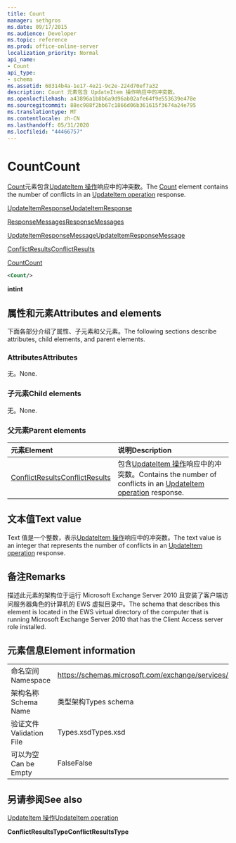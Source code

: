 ```yaml
---
title: Count
manager: sethgros
ms.date: 09/17/2015
ms.audience: Developer
ms.topic: reference
ms.prod: office-online-server
localization_priority: Normal
api_name:
- Count
api_type:
- schema
ms.assetid: 68314b4a-1e17-4e21-9c2e-224d70ef7a32
description: Count 元素包含 UpdateItem 操作响应中的冲突数。
ms.openlocfilehash: a43896a1b8b6a9d96ab02afe64f9e553639e478e
ms.sourcegitcommit: 88ec988f2bb67c1866d06b361615f3674a24e795
ms.translationtype: MT
ms.contentlocale: zh-CN
ms.lasthandoff: 05/31/2020
ms.locfileid: "44466757"
---
```

# <a name="count"></a><span data-ttu-id="14cf9-103">Count</span><span class="sxs-lookup"><span data-stu-id="14cf9-103">Count</span></span>

<span data-ttu-id="14cf9-104">[Count](count.md)元素包含[UpdateItem 操作](updateitem-operation.md)响应中的冲突数。</span><span class="sxs-lookup"><span data-stu-id="14cf9-104">The [Count](count.md) element contains the number of conflicts in an [UpdateItem operation](updateitem-operation.md) response.</span></span> 
  
[<span data-ttu-id="14cf9-105">UpdateItemResponse</span><span class="sxs-lookup"><span data-stu-id="14cf9-105">UpdateItemResponse</span></span>](updateitemresponse.md)
  
[<span data-ttu-id="14cf9-106">ResponseMessages</span><span class="sxs-lookup"><span data-stu-id="14cf9-106">ResponseMessages</span></span>](responsemessages.md)
  
[<span data-ttu-id="14cf9-107">UpdateItemResponseMessage</span><span class="sxs-lookup"><span data-stu-id="14cf9-107">UpdateItemResponseMessage</span></span>](updateitemresponsemessage.md)
  
[<span data-ttu-id="14cf9-108">ConflictResults</span><span class="sxs-lookup"><span data-stu-id="14cf9-108">ConflictResults</span></span>](conflictresults.md)
  
[<span data-ttu-id="14cf9-109">Count</span><span class="sxs-lookup"><span data-stu-id="14cf9-109">Count</span></span>](count.md)
  
```xml
<Count/>
```

 <span data-ttu-id="14cf9-110">**int**</span><span class="sxs-lookup"><span data-stu-id="14cf9-110">**int**</span></span>
## <a name="attributes-and-elements"></a><span data-ttu-id="14cf9-111">属性和元素</span><span class="sxs-lookup"><span data-stu-id="14cf9-111">Attributes and elements</span></span>

<span data-ttu-id="14cf9-112">下面各部分介绍了属性、子元素和父元素。</span><span class="sxs-lookup"><span data-stu-id="14cf9-112">The following sections describe attributes, child elements, and parent elements.</span></span>
  
### <a name="attributes"></a><span data-ttu-id="14cf9-113">Attributes</span><span class="sxs-lookup"><span data-stu-id="14cf9-113">Attributes</span></span>

<span data-ttu-id="14cf9-114">无。</span><span class="sxs-lookup"><span data-stu-id="14cf9-114">None.</span></span>
  
### <a name="child-elements"></a><span data-ttu-id="14cf9-115">子元素</span><span class="sxs-lookup"><span data-stu-id="14cf9-115">Child elements</span></span>

<span data-ttu-id="14cf9-116">无。</span><span class="sxs-lookup"><span data-stu-id="14cf9-116">None.</span></span>
  
### <a name="parent-elements"></a><span data-ttu-id="14cf9-117">父元素</span><span class="sxs-lookup"><span data-stu-id="14cf9-117">Parent elements</span></span>

|<span data-ttu-id="14cf9-118">**元素**</span><span class="sxs-lookup"><span data-stu-id="14cf9-118">**Element**</span></span>|<span data-ttu-id="14cf9-119">**说明**</span><span class="sxs-lookup"><span data-stu-id="14cf9-119">**Description**</span></span>|
|:-----|:-----|
|[<span data-ttu-id="14cf9-120">ConflictResults</span><span class="sxs-lookup"><span data-stu-id="14cf9-120">ConflictResults</span></span>](conflictresults.md) <br/> |<span data-ttu-id="14cf9-121">包含[UpdateItem 操作](updateitem-operation.md)响应中的冲突数。</span><span class="sxs-lookup"><span data-stu-id="14cf9-121">Contains the number of conflicts in an [UpdateItem operation](updateitem-operation.md) response.</span></span>  <br/> |
   
## <a name="text-value"></a><span data-ttu-id="14cf9-122">文本值</span><span class="sxs-lookup"><span data-stu-id="14cf9-122">Text value</span></span>

<span data-ttu-id="14cf9-123">Text 值是一个整数，表示[UpdateItem 操作](updateitem-operation.md)响应中的冲突数。</span><span class="sxs-lookup"><span data-stu-id="14cf9-123">The text value is an integer that represents the number of conflicts in an [UpdateItem operation](updateitem-operation.md) response.</span></span> 
  
## <a name="remarks"></a><span data-ttu-id="14cf9-124">备注</span><span class="sxs-lookup"><span data-stu-id="14cf9-124">Remarks</span></span>

<span data-ttu-id="14cf9-125">描述此元素的架构位于运行 Microsoft Exchange Server 2010 且安装了客户端访问服务器角色的计算机的 EWS 虚拟目录中。</span><span class="sxs-lookup"><span data-stu-id="14cf9-125">The schema that describes this element is located in the EWS virtual directory of the computer that is running Microsoft Exchange Server 2010 that has the Client Access server role installed.</span></span>
  
## <a name="element-information"></a><span data-ttu-id="14cf9-126">元素信息</span><span class="sxs-lookup"><span data-stu-id="14cf9-126">Element information</span></span>

|||
|:-----|:-----|
|<span data-ttu-id="14cf9-127">命名空间</span><span class="sxs-lookup"><span data-stu-id="14cf9-127">Namespace</span></span>  <br/> |https://schemas.microsoft.com/exchange/services/2006/types  <br/> |
|<span data-ttu-id="14cf9-128">架构名称</span><span class="sxs-lookup"><span data-stu-id="14cf9-128">Schema Name</span></span>  <br/> |<span data-ttu-id="14cf9-129">类型架构</span><span class="sxs-lookup"><span data-stu-id="14cf9-129">Types schema</span></span>  <br/> |
|<span data-ttu-id="14cf9-130">验证文件</span><span class="sxs-lookup"><span data-stu-id="14cf9-130">Validation File</span></span>  <br/> |<span data-ttu-id="14cf9-131">Types.xsd</span><span class="sxs-lookup"><span data-stu-id="14cf9-131">Types.xsd</span></span>  <br/> |
|<span data-ttu-id="14cf9-132">可以为空</span><span class="sxs-lookup"><span data-stu-id="14cf9-132">Can be Empty</span></span>  <br/> |<span data-ttu-id="14cf9-133">False</span><span class="sxs-lookup"><span data-stu-id="14cf9-133">False</span></span>  <br/> |
   
## <a name="see-also"></a><span data-ttu-id="14cf9-134">另请参阅</span><span class="sxs-lookup"><span data-stu-id="14cf9-134">See also</span></span>



[<span data-ttu-id="14cf9-135">UpdateItem 操作</span><span class="sxs-lookup"><span data-stu-id="14cf9-135">UpdateItem operation</span></span>](updateitem-operation.md)
  
 <span data-ttu-id="14cf9-136">**ConflictResultsType**</span><span class="sxs-lookup"><span data-stu-id="14cf9-136">**ConflictResultsType**</span></span>

